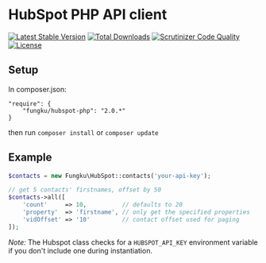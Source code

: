 # HubSpot PHP API client

[![Latest Stable Version](https://poser.pugx.org/fungku/hubspot/v/stable.svg)](https://packagist.org/packages/fungku/hubspot) [![Total Downloads](https://poser.pugx.org/fungku/hubspot/downloads.svg)](https://packagist.org/packages/fungku/hubspot) [![Scrutinizer Code Quality](https://scrutinizer-ci.com/g/fungku/hubspot/badges/quality-score.png?b=master)](https://scrutinizer-ci.com/g/fungku/hubspot/?branch=master) [![License](https://poser.pugx.org/fungku/hubspot/license.svg)](https://packagist.org/packages/fungku/hubspot)

## Setup

In composer.json:

```
"require": {
	"fungku/hubspot-php": "2.0.*"
}
```
then run `composer install` or `composer update`


## Example


```php
$contacts = new Fungku\HubSpot::contacts('your-api-key');

// get 5 contacts' firstnames, offset by 50
$contacts->all([
    'count'     => 10,          // defaults to 20
    'property'  => 'firstname', // only get the specified properties
    'vidOffset' => '10'         // contact offset used for paging
]);
```

*Note:* The Hubspot class checks for a `HUBSPOT_API_KEY` environment variable if you don't include one during instantiation.